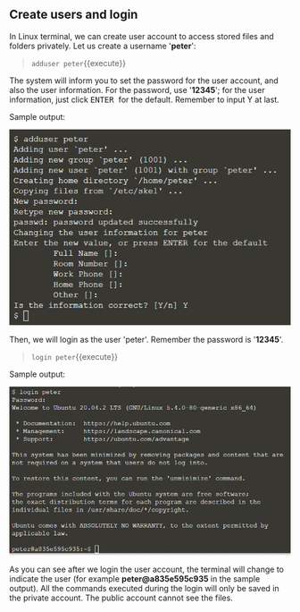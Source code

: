 ## Create users and login

In Linux terminal, we can create user account to access stored files and folders privately. Let us create a username '**peter**':
> `adduser peter`{{execute}}

The system will inform you to set the password for the user account, and also the user information. For the password, use '**12345**'; for the user information, just click <kbd> ENTER </kbd> for the default. Remember to input Y at last.

Sample output:

![Picture 1](./assets/pic1.png)

Then, we will login as the user 'peter'. Remember the password is '**12345**'.
> `login peter`{{execute}}

Sample output:

![Picture 2](./assets/pic2.png)

As you can see after we login the user account, the terminal will change to indicate the user (for example **peter@a835e595c935** in the sample output). All the commands executed during the login will only be saved in the private account. The public account cannot see the files.

<br/>
